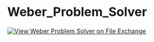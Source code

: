 # Weber_Problem_Solver
[![View Weber Problem Solver on File Exchange](https://www.mathworks.com/matlabcentral/images/matlab-file-exchange.svg)](https://www.mathworks.com/matlabcentral/fileexchange/85830-weber-problem-solver)
